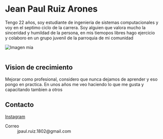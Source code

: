 <h1>Jean Paul Ruiz Arones</h1>
<p>Tengo 22 años, soy estudiante de ingenieria de sistemas computacionales y voy en el septimo ciclo de la carrera. Soy alguien que valora mucho la sinceridad y humildad de la persona, en mis tiemopos libres hago ejercicio y colaboro en un grupo juvenil de la parroquia de mi comunidad</p>
<img src="" alt="Imagen mia">
<table>
</table>
<h2>Vision de crecimiento</h2>
<p>Mejorar como profesional, considero que nunca dejamos de aprender y eso pongo en practica. En unos años me veo haciendo lo que me gusta y capacitando tambien a otros</p>
<h2>Contacto</h2>
<a href="https://Instagram.com/Jean_rp_">Instagram</a>
<dl>
  <dt>Correo</dt>
  <dd>jpaul.ruiz.1802@gmail.com</dd>
</dl>

